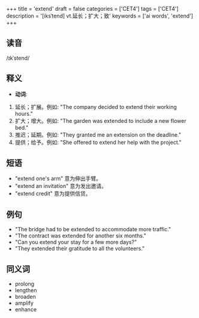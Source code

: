 +++
title = 'extend'
draft = false
categories = ['CET4']
tags = ['CET4']
description = '[iksˈtend] vt.延长；扩大；致'
keywords = ['ai words', 'extend']
+++

## 读音
/ɪkˈstend/

## 释义
- **动词**:
1. 延长；扩展。例如: "The company decided to extend their working hours."
2. 扩大；增大。例如: "The garden was extended to include a new flower bed."
3. 推迟；延期。例如: "They granted me an extension on the deadline."
4. 提供；给予。例如: "She offered to extend her help with the project."

## 短语
- "extend one's arm" 意为伸出手臂。
- "extend an invitation" 意为发出邀请。
- "extend credit" 意为提供信贷。

## 例句
- "The bridge had to be extended to accommodate more traffic."
- "The contract was extended for another six months."
- "Can you extend your stay for a few more days?"
- "They extended their gratitude to all the volunteers."

## 同义词
- prolong
- lengthen
- broaden
- amplify
- enhance
